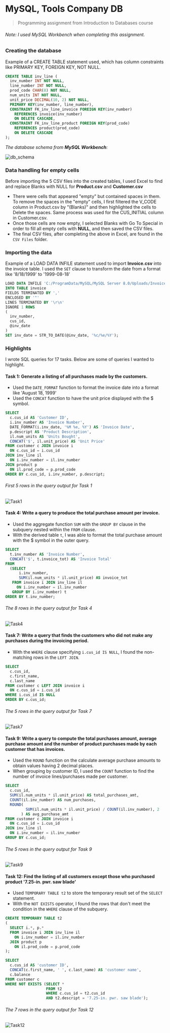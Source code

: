 # MySQL, Tools Company DB
> Programming assignment from Introduction to Databases course
###### *Note: I used MySQL Workbench when completing this assignment.*

### Creating the database

Example of a CREATE TABLE statement used, which has column constraints like PRIMARY KEY, FOREIGN KEY, NOT NULL.
```sql
CREATE TABLE inv_line (
  inv_number INT NOT NULL,
  line_number INT NOT NULL,
  prod_code CHAR(8) NOT NULL,
  num_units INT NOT NULL,
  unit_price DECIMAL(10, 2) NOT NULL,
  PRIMARY KEY(inv_number, line_number),
  CONSTRAINT FK_inv_line_invoice FOREIGN KEY(inv_number)
    REFERENCES invoice(inv_number)
    ON DELETE CASCADE,
  CONSTRAINT FK_inv_line_product FOREIGN KEY(prod_code)
    REFERENCES product(prod_code)
    ON DELETE CASCADE
);
```
*The database schema from **MySQL Workbench**:*

![db_schema](https://user-images.githubusercontent.com/96803412/147631017-0e0d6d76-7ab4-4284-ba99-89939be5f648.png)

### Data handling for empty cells

Before importing the 5 CSV files into the created tables, I used Excel to find and replace Blanks with NULL for **Product.csv** and **Customer.csv**
- There were cells that appeared "empty" but contained spaces in them. To remove the spaces in the "empty" cells, I first filtered the V_CODE column in Product.csv by "(Blanks)" and then highlighted the cells to Delete the spaces. Same process was used for the CUS_INITIAL column in Customer.csv.
- Once those cells are now empty, I selected Blanks with Go To Special in order to fill all empty cells with **NULL**, and then saved the CSV files.
- The final CSV files, after completing the above in Excel, are found in the ```CSV Files``` folder.

### Importing the data

Example of a LOAD DATA INFILE statement used to import **Invoice.csv** into the invoice table. I used the ```SET``` clause to transform the date from a format like '8/18/1999' to '1999-08-18'
```sql
LOAD DATA INFILE 'C:/ProgramData/MySQL/MySQL Server 8.0/Uploads/Invoice.csv'
INTO TABLE invoice
FIELDS TERMINATED BY ',' 
ENCLOSED BY '"'
LINES TERMINATED BY '\r\n'
IGNORE 1 ROWS
(
  inv_number,
  cus_id,
  @inv_date
)
SET inv_date = STR_TO_DATE(@inv_date, '%c/%e/%Y');
```

### Highlights

I wrote SQL queries for 17 tasks. Below are some of queries I wanted to highlight.

#### Task 1: Generate a listing of all purchases made by the customers.
- Used the ```DATE_FORMAT``` function to format the invoice date into a format like 'August 18, 1999'
- Used the ```CONCAT``` function to have the unit price displayed with the $ symbol.
```sql
SELECT 
  c.cus_id AS 'Customer ID', 
  i.inv_number AS 'Invoice Number', 
  DATE_FORMAT(i.inv_date, '%M %e, %Y') AS 'Invoice Date', 
  p.descript AS 'Product Description', 
  il.num_units AS 'Units Bought', 
  CONCAT('$', il.unit_price) AS 'Unit Price'
FROM customer c JOIN invoice i
  ON c.cus_id = i.cus_id
JOIN inv_line il
  ON i.inv_number = il.inv_number
JOIN product p
  ON il.prod_code = p.prod_code
ORDER BY c.cus_id, i.inv_number, p.descript;
```
###### First 5 rows in the query output for Task 1
![Task1](https://user-images.githubusercontent.com/96803412/147635876-e323f418-8bc9-478f-ad12-e6146f3705bc.png)


#### Task 4: Write a query to produce the total purchase amount per invoice.
- Used the aggregate function ```SUM``` with the ```GROUP BY``` clause in the subquery nested within the ```FROM``` clause.
- With the derived table ```t```, I was able to format the total purchase amount with the $ symbol in the outer query.
```sql
SELECT 
  t.inv_number AS 'Invoice Number', 
  CONCAT('$', t.invoice_tot) AS 'Invoice Total'
FROM
  (SELECT 
      i.inv_number, 
      SUM(il.num_units * il.unit_price) AS invoice_tot
   FROM invoice i JOIN inv_line il
     ON i.inv_number = il.inv_number
   GROUP BY i.inv_number) t
ORDER BY t.inv_number;
```
###### The 8 rows in the query output for Task 4
![Task4](https://user-images.githubusercontent.com/96803412/147636555-30653e7e-43ff-4eaf-b205-36ace605016c.png)


#### Task 7: Write a query that finds the customers who did not make any purchases during the invoicing period.
- With the ```WHERE``` clause specifying ```i.cus_id IS NULL```, I found the non-matching rows in the ```LEFT JOIN```.
```sql
SELECT 
  c.cus_id,
  c.first_name,
  c.last_name
FROM customer c LEFT JOIN invoice i
  ON c.cus_id = i.cus_id
WHERE i.cus_id IS NULL  
ORDER BY c.cus_id;
 ```
 ###### The 5 rows in the query output for Task 7
 ![Task7](https://user-images.githubusercontent.com/96803412/147636152-053935d0-34d4-4e1e-96f7-909e2e3c2f83.png)

 
 #### Task 9: Write a query to compute the total purchases amount, average purchase amount and the number of product purchases made by each customer that has invoices.
 - Used the ```ROUND``` function on the calculate average purchase amounts to obtain values having 2 decimal places.
 - When grouping by customer ID, I used the ```COUNT``` function to find the number of invoice lines/purchases made per customer.
 ```sql
 SELECT 
   c.cus_id,
   SUM(il.num_units * il.unit_price) AS total_purchases_amt,
   COUNT(il.inv_number) AS num_purchases,
   ROUND(
          SUM(il.num_units * il.unit_price) / COUNT(il.inv_number), 2
        ) AS avg_purchase_amt
FROM customer c JOIN invoice i
   ON c.cus_id = i.cus_id
JOIN inv_line il
   ON i.inv_number = il.inv_number
GROUP BY c.cus_id;
 ```
###### The 5 rows in the query output for Task 9
![Task9](https://user-images.githubusercontent.com/96803412/147636225-bf91542a-3522-4319-9479-6534ef9a5658.png)


#### Task 12: Find the listing of all customers except those who purchased product '7.25-in. pwr. saw blade'
- Used ```TEMPORARY TABLE t2``` to store the temporary result set of the ```SELECT``` statement.
- With the ```NOT EXISTS``` operator, I found the rows that don't meet the condition in the ```WHERE``` clause of the subquery.
```sql
CREATE TEMPORARY TABLE t2 
(
  SELECT i.*, p.*
  FROM invoice i JOIN inv_line il
    ON i.inv_number = il.inv_number
  JOIN product p 
    ON il.prod_code = p.prod_code
);

SELECT 
  c.cus_id AS 'customer ID',
  CONCAT(c.first_name, ' ', c.last_name) AS 'customer name',
  c.balance
FROM customer c
WHERE NOT EXISTS (SELECT *
                  FROM t2
                  WHERE c.cus_id = t2.cus_id
                  AND t2.descript = '7.25-in. pwr. saw blade');
```
###### The 7 rows in the query output for Task 12
![Task12](https://user-images.githubusercontent.com/96803412/147636437-15a33191-6dc4-4c70-b3b3-204a91ebfb7b.png)
